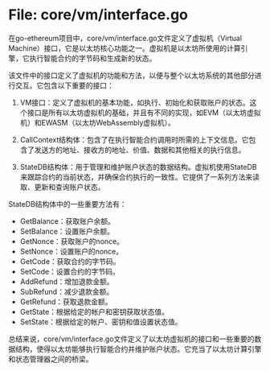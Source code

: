 # File: core/vm/interface.go

在go-ethereum项目中，core/vm/interface.go文件定义了虚拟机（Virtual Machine）接口，它是以太坊核心功能之一。虚拟机是以太坊所使用的计算引擎，它执行智能合约的字节码和生成新的状态。

该文件中的接口定义了虚拟机的功能和方法，以便与整个以太坊系统的其他部分进行交互。它包含以下重要的接口：

1. VM接口：定义了虚拟机的基本功能，如执行、初始化和获取账户的状态。这个接口是所有以太坊虚拟机的基础，并且有不同的实现，如EVM（以太坊虚拟机）和EWASM（以太坊WebAssembly虚拟机）。

2. CallContext结构体：包含了在执行智能合约调用时所需的上下文信息。它包含了发送方的地址、接收方的地址、价值、数据和其他相关的执行信息。

3. StateDB结构体：用于管理和维护账户状态的数据结构。虚拟机使用StateDB来跟踪合约的当前状态，并确保合约执行的一致性。它提供了一系列方法来读取、更新和查询账户状态。

StateDB结构体中的一些重要方法有：

- GetBalance：获取账户余额。
- SetBalance：设置账户余额。
- GetNonce：获取账户的nonce。
- SetNonce：设置账户的nonce。
- GetCode：获取合约的字节码。
- SetCode：设置合约的字节码。
- AddRefund：增加退款金额。
- SubRefund：减少退款金额。
- GetRefund：获取退款金额。
- GetState：根据给定的帐户和密钥获取状态值。
- SetState：根据给定的帐户、密钥和值设置状态值。

总结来说，core/vm/interface.go文件定义了以太坊虚拟机的接口和一些重要的数据结构，使得以太坊能够执行智能合约并维护账户状态。它充当了以太坊计算引擎和状态管理器之间的桥梁。

